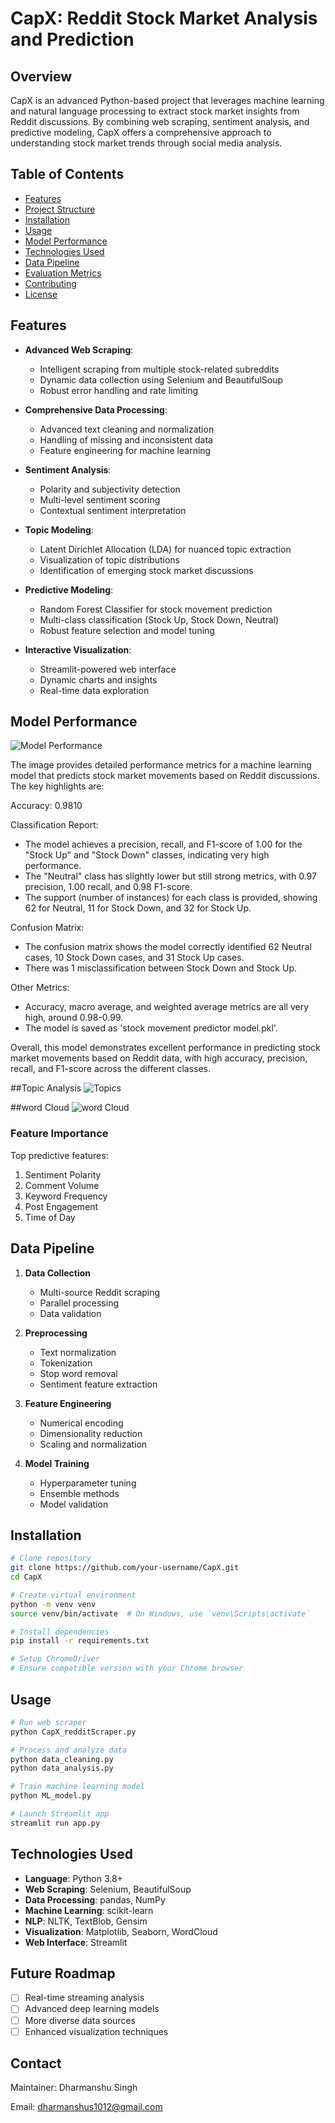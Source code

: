# CapX: Reddit Stock Market Analysis and Prediction

## Overview
CapX is an advanced Python-based project that leverages machine learning and natural language processing to extract stock market insights from Reddit discussions. By combining web scraping, sentiment analysis, and predictive modeling, CapX offers a comprehensive approach to understanding stock market trends through social media analysis.

## Table of Contents
- [Features](#features)
- [Project Structure](#project-structure)
- [Installation](#installation)
- [Usage](#usage)
- [Model Performance](#model-performance)
- [Technologies Used](#technologies-used)
- [Data Pipeline](#data-pipeline)
- [Evaluation Metrics](#evaluation-metrics)
- [Contributing](#contributing)
- [License](#license)

## Features
- **Advanced Web Scraping**: 
  - Intelligent scraping from multiple stock-related subreddits
  - Dynamic data collection using Selenium and BeautifulSoup
  - Robust error handling and rate limiting

- **Comprehensive Data Processing**:
  - Advanced text cleaning and normalization
  - Handling of missing and inconsistent data
  - Feature engineering for machine learning

- **Sentiment Analysis**:
  - Polarity and subjectivity detection
  - Multi-level sentiment scoring
  - Contextual sentiment interpretation

- **Topic Modeling**:
  - Latent Dirichlet Allocation (LDA) for nuanced topic extraction
  - Visualization of topic distributions
  - Identification of emerging stock market discussions

- **Predictive Modeling**:
  - Random Forest Classifier for stock movement prediction
  - Multi-class classification (Stock Up, Stock Down, Neutral)
  - Robust feature selection and model tuning

- **Interactive Visualization**:
  - Streamlit-powered web interface
  - Dynamic charts and insights
  - Real-time data exploration

## Model Performance

![Model Performance](https://github.com/dharmanshu1921/CapX_assign/blob/main/photos/model.png)

The image provides detailed performance metrics for a machine learning model that predicts stock market movements based on Reddit discussions. The key highlights are:

Accuracy: 0.9810

Classification Report:
- The model achieves a precision, recall, and F1-score of 1.00 for the "Stock Up" and "Stock Down" classes, indicating very high performance.
- The "Neutral" class has slightly lower but still strong metrics, with 0.97 precision, 1.00 recall, and 0.98 F1-score.
- The support (number of instances) for each class is provided, showing 62 for Neutral, 11 for Stock Down, and 32 for Stock Up.

Confusion Matrix:
- The confusion matrix shows the model correctly identified 62 Neutral cases, 10 Stock Down cases, and 31 Stock Up cases.
- There was 1 misclassification between Stock Down and Stock Up.

Other Metrics:
- Accuracy, macro average, and weighted average metrics are all very high, around 0.98-0.99.
- The model is saved as 'stock movement predictor model.pkl'.

Overall, this model demonstrates excellent performance in predicting stock market movements based on Reddit data, with high accuracy, precision, recall, and F1-score across the different classes.


##Topic Analysis
![Topics](https://github.com/dharmanshu1921/CapX_assign/blob/main/photos/topic_description.png)

##word Cloud
![word Cloud](https://github.com/dharmanshu1921/CapX_assign/blob/main/photos/wordcloud.png)


### Feature Importance
Top predictive features:
1. Sentiment Polarity
2. Comment Volume
3. Keyword Frequency
4. Post Engagement
5. Time of Day

## Data Pipeline
1. **Data Collection**
   - Multi-source Reddit scraping
   - Parallel processing
   - Data validation

2. **Preprocessing**
   - Text normalization
   - Tokenization
   - Stop word removal
   - Sentiment feature extraction

3. **Feature Engineering**
   - Numerical encoding
   - Dimensionality reduction
   - Scaling and normalization

4. **Model Training**
   - Hyperparameter tuning
   - Ensemble methods
   - Model validation

## Installation
```bash
# Clone repository
git clone https://github.com/your-username/CapX.git
cd CapX

# Create virtual environment
python -m venv venv
source venv/bin/activate  # On Windows, use `venv\Scripts\activate`

# Install dependencies
pip install -r requirements.txt

# Setup ChromeDriver
# Ensure compatible version with your Chrome browser
```

## Usage
```bash
# Run web scraper
python CapX_redditScraper.py

# Process and analyze data
python data_cleaning.py
python data_analysis.py

# Train machine learning model
python ML_model.py

# Launch Streamlit app
streamlit run app.py
```

## Technologies Used
- **Language**: Python 3.8+
- **Web Scraping**: Selenium, BeautifulSoup
- **Data Processing**: pandas, NumPy
- **Machine Learning**: scikit-learn
- **NLP**: NLTK, TextBlob, Gensim
- **Visualization**: Matplotlib, Seaborn, WordCloud
- **Web Interface**: Streamlit


## Future Roadmap
- [ ] Real-time streaming analysis
- [ ] Advanced deep learning models
- [ ] More diverse data sources
- [ ] Enhanced visualization techniques

## Contact
Maintainer: Dharmanshu Singh

Email: dharmanshus1012@gmail.com
